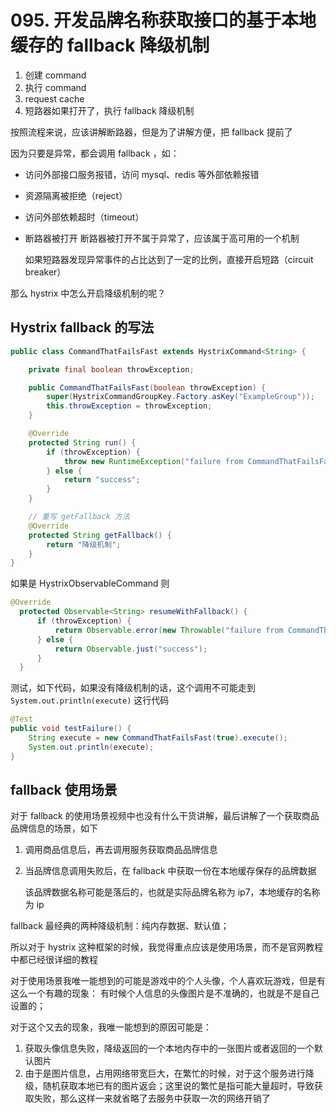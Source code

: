 # 095. 开发品牌名称获取接口的基于本地缓存的 fallback 降级机制
1. 创建 command
2. 执行 command
3. request cache
4. 短路器如果打开了，执行 fallback 降级机制

按照流程来说，应该讲解断路器，但是为了讲解方便，把 fallback 提前了

因为只要是异常，都会调用 fallback ，如：

- 访问外部接口服务报错，访问 mysql、redis 等外部依赖报错
- 资源隔离被拒绝（reject）
- 访问外部依赖超时（timeout）
- 断路器被打开
    断路器被打开不属于异常了，应该属于高可用的一个机制

    如果短路器发现异常事件的占比达到了一定的比例，直接开启短路（circuit breaker）

那么 hystrix 中怎么开启降级机制的呢？

## Hystrix fallback 的写法
```java
public class CommandThatFailsFast extends HystrixCommand<String> {

    private final boolean throwException;

    public CommandThatFailsFast(boolean throwException) {
        super(HystrixCommandGroupKey.Factory.asKey("ExampleGroup"));
        this.throwException = throwException;
    }

    @Override
    protected String run() {
        if (throwException) {
            throw new RuntimeException("failure from CommandThatFailsFast");
        } else {
            return "success";
        }
    }

    // 重写 getFallback 方法
    @Override
    protected String getFallback() {
        return "降级机制";
    }
}

```
如果是 HystrixObservableCommand 则

```java
@Override
  protected Observable<String> resumeWithFallback() {
      if (throwException) {
          return Observable.error(new Throwable("failure from CommandThatFailsFast"));
      } else {
          return Observable.just("success");
      }
  }
```

测试，如下代码，如果没有降级机制的话，这个调用不可能走到 `System.out.println(execute)` 这行代码

```java
@Test
public void testFailure() {
    String execute = new CommandThatFailsFast(true).execute();
    System.out.println(execute);
}
```

## fallback 使用场景
对于 fallback 的使用场景视频中也没有什么干货讲解，最后讲解了一个获取商品品牌信息的场景，如下

1. 调用商品信息后，再去调用服务获取商品品牌信息
2. 当品牌信息调用失败后，在 fallback 中获取一份在本地缓存保存的品牌数据

    该品牌数据名称可能是落后的，也就是实际品牌名称为 ip7，本地缓存的名称为 ip


fallback 最经典的两种降级机制：纯内存数据、默认值；

所以对于 hystrix 这种框架的时候，我觉得重点应该是使用场景，而不是官网教程中都已经很详细的教程

对于使用场景我唯一能想到的可能是游戏中的个人头像，个人喜欢玩游戏，但是有这么一个有趣的现象：
有时候个人信息的头像图片是不准确的，也就是不是自己设置的；

对于这个又去的现象，我唯一能想到的原因可能是：

1. 获取头像信息失败，降级返回的一个本地内存中的一张图片或者返回的一个默认图片
2. 由于是图片信息，占用网络带宽巨大，在繁忙的时候，对于这个服务进行降级，随机获取本地已有的图片返会；这里说的繁忙是指可能大量超时，导致获取失败，那么这样一来就省略了去服务中获取一次的网络开销了


<iframe  height="500px" width="100%" frameborder=0 allowfullscreen="true" :src="$withBase('/ads.html')"></iframe>